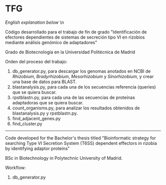 # TFG
_English explanation below_
\n

Código desarrollado para el trabajo de fin de grado "Identificación de efectores dependientes de sistemas de secreción tipo VI en rizobios mediante análisis genómico de adaptadores"

Grado de Biotecnología en la Universidad Politécnica de Madrid

Orden del proceso del trabajo:
1. db_generator.py, para descargar los genomas anotados en NCBI de _Rhizobium_, _Bradyrhizobium_, _Mesorhizobium_ y _Sinorhizobium_, y crear una base de datos para BLAST.
2. blastanalysis.py, para cada una de los secuencias referencia (queries) que se quiera buscar.
3. rpstblastn.py, para cada una de las secuencias de proteínas adaptadoras que se quiera buscar.
4. count_organisms.py, para analizar los resultados obtenidos de blastanalysis.py y rpstblastn.py.
5. find_adjacent_genes.py
6. find_cluster.py
-------------------------------------------------------------------------------------------------------------------------
Code developed for the Bachelor's thesis titled "Bioinformatic strategy for searching Type VI Secretion System (T6SS) dependent effectors in rizobia by identifying adaptor proteins"

BSc in Biotechnology in Polytechnic University of Madrid.

Workflow:
1. db_generator.py

